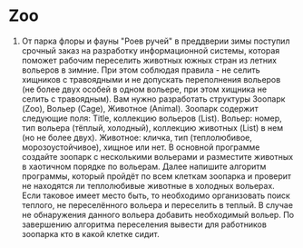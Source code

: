 # Zoo
1. От парка флоры и фауны "Роев ручей" в преддверии зимы поступил срочный заказ на разработку информационной системы, которая поможет рабочим переселить животных южных стран из летних вольеров в зимние. При этом соблюдая правила - не селить хищников с травоядными и не допускать переполнения вольеров (не более двух особей в одном вольере, при этом хищника не селить с травоядным). Вам нужно разработать структуры Зоопарк (Zoo), Вольер (Cage), Животное (Animal). Зоопарк содержит следующие поля: Title, коллекцию вольеров (List<Cage>). Вольер: номер, тип вольера (тёплый, холодный), коллекцию животных (List<Animal>) в нем (но не более двух). Животное: кличка, тип (теплолюбивое, морозоустойчивое), хищное или нет.
В основной программе создайте зоопарк с несколькими вольерами и разместите животных в хаотичном порядке по вольерам. Далее напишите алгоритм программы, который пройдёт по всем клеткам зоопарка и проверит не находятся ли теплолюбивые животные в холодных вольерах. Если таковое имеет место быть, то необходимо организовать поиск теплого, не переселённого вольера и переселить в теплый. В случае не обнаружения данного вольера добавить необходимый вольер. По завершению алгоритма переселения вывести для работников зоопарка кто в какой клетке сидит.
